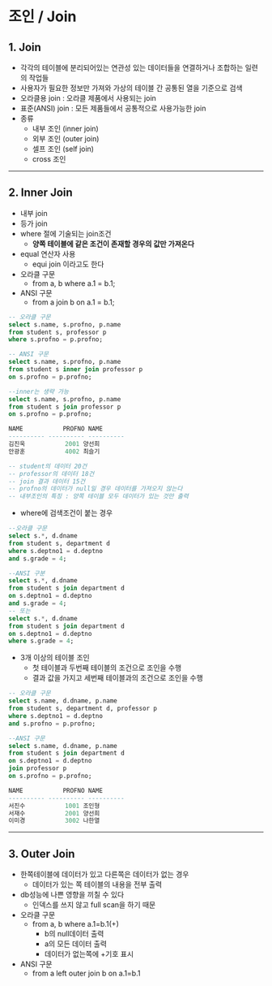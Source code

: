 # 조인 / Join
## 1. Join
- 각각의 테이블에 분리되어있는 연관성 있는 데이터들을 연결하거나 조합하는 일련의 작업들
- 사용자가 필요한 정보만 가져와 가상의 테이블 간 공통된 열을  기준으로 검색
- 오라클용 join : 오라클 제품에서 사용되는 join
- 표준(ANSI) join : 모든 제품들에서 공통적으로 사용가능한 join
- 종류
  - 내부 조인 (inner join)
  - 외부 조인 (outer join)
  - 셀프 조인 (self join)
  - cross 조인

***

## 2. Inner Join
- 내부 join 
- 등가 join
- where 절에 기술되는 join조건
  - **양쪽 테이블에 같은 조건이 존재할 경우의 값만 가져온다**
- equal 연산자 사용
  - equi join 이라고도 한다
- 오라클 구문
  - from a, b where a.1 = b.1;
- ANSI 구문
  - from a join b on a.1 = b.1;   

```sql
-- 오라클 구문
select s.name, s.profno, p.name
from student s, professor p
where s.profno = p.profno;

-- ANSI 구문
select s.name, s.profno, p.name
from student s inner join professor p
on s.profno = p.profno;

--inner는 생략 가능
select s.name, s.profno, p.name
from student s join professor p
on s.profno = p.profno;

NAME           PROFNO NAME      
---------- ---------- ----------
김진욱           2001 양선희    
안광훈           4002 최슬기   

-- student의 데이터 20건
-- professor의 데이터 18건
-- join 결과 데이터 15건
-- profno의 데이터가 null일 경우 데이터를 가져오지 않는다
-- 내부조인의 특징 : 양쪽 테이블 모두 데이터가 있는 것만 출력
```

- where에 검색조건이 붙는 경우    

```sql
--오라클 구문
select s.*, d.dname
from student s, department d
where s.deptno1 = d.deptno
and s.grade = 4;

--ANSI 구분
select s.*, d.dname
from student s join department d
on s.deptno1 = d.deptno
and s.grade = 4;
-- 또는
select s.*, d.dname
from student s join department d
on s.deptno1 = d.deptno
where s.grade = 4;
```

- 3개 이상의 테이블 조인
  - 첫 테이블과 두번째 테이블의 조건으로 조인을 수행
  - 결과 값을 가지고 세번째 테이블과의 조건으로 조인을 수행   

```sql
-- 오라클 구문
select s.name, d.dname, p.name
from student s, department d, professor p
where s.deptno1 = d.deptno
and s.profno = p.profno;

--ANSI 구문
select s.name, d.dname, p.name
from student s join department d
on s.deptno1 = d.deptno
join professor p
on s.profno = p.profno;

NAME           PROFNO NAME      
---------- ---------- ----------
서진수           1001 조인형    
서재수           2001 양선희    
이미경           3002 나한열 
```

***

## 3. Outer Join
- 한쪽테이블에 데이터가 있고 다른쪽은 데이터가 없는 경우
  - 데이터가 있는 쪽 테이블의 내용을 전부 출력
- db성능에 나쁜 영향을 끼칠 수 있다
  - 인덱스를 쓰지 않고 full scan을 하기 때문
- 오라클 구문
  - from a, b where a.1=b.1(+)
    - b의 null데이터 출력
    - a의 모든 데이터 출력
    - 데이터가 없는쪽에 +기호 표시
- ANSI 구문
  - from a left outer join b on a.1=b.1
  
